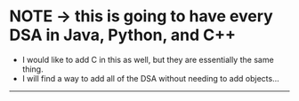 # NOTE -> this is going to have every DSA in Java, Python, and C++

- I would like to add C in this as well, but they are essentially the same thing.
- I will find a way to add all of the DSA without needing to add objects...
------------------------------------------------------------------------------


